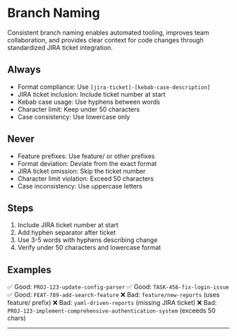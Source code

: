 # Branch Naming

Consistent branch naming enables automated tooling, improves team collaboration, and provides clear context for code changes through standardized JIRA ticket integration.

## Always
- Format compliance: Use `[jira-ticket]-[kebab-case-description]`
- JIRA ticket inclusion: Include ticket number at start
- Kebab case usage: Use hyphens between words
- Character limit: Keep under 50 characters
- Case consistency: Use lowercase only

## Never
- Feature prefixes: Use feature/ or other prefixes
- Format deviation: Deviate from the exact format
- JIRA ticket omission: Skip the ticket number
- Character limit violation: Exceed 50 characters
- Case inconsistency: Use uppercase letters

## Steps
1. Include JIRA ticket number at start
2. Add hyphen separator after ticket
3. Use 3-5 words with hyphens describing change
4. Verify under 50 characters and lowercase format

## Examples

✅ Good: `PROJ-123-update-config-parser`
✅ Good: `TASK-456-fix-login-issue`
✅ Good: `FEAT-789-add-search-feature`
❌ Bad: `feature/new-reports` (uses feature/ prefix)
❌ Bad: `yaml-driven-reports` (missing JIRA ticket)
❌ Bad: `PROJ-123-implement-comprehensive-authentication-system` (exceeds 50 chars)

---
